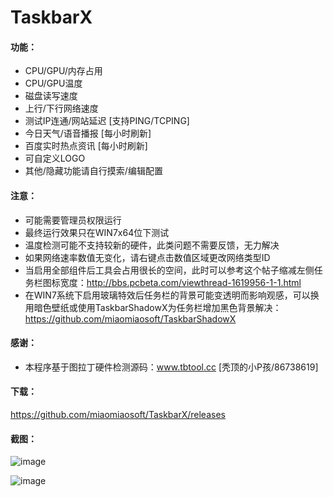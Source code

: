 # TaskbarX

#### 功能：
- CPU/GPU/内存占用
- CPU/GPU温度
- 磁盘读写速度
- 上行/下行网络速度
- 测试IP连通/网站延迟 [支持PING/TCPING]
- 今日天气/语音播报 [每小时刷新]
- 百度实时热点资讯 [每小时刷新]
- 可自定义LOGO
- 其他/隐藏功能请自行摸索/编辑配置

#### 注意：
- 可能需要管理员权限运行
- 最终运行效果只在WIN7x64位下测试
- 温度检测可能不支持较新的硬件，此类问题不需要反馈，无力解决
- 如果网络速率数值无变化，请右键点击数值区域更改网络类型ID
- 当启用全部组件后工具会占用很长的空间，此时可以参考这个帖子缩减左侧任务栏图标宽度：http://bbs.pcbeta.com/viewthread-1619956-1-1.html
- 在WIN7系统下启用玻璃特效后任务栏的背景可能变透明而影响观感，可以换用暗色壁纸或使用TaskbarShadowX为任务栏增加黑色背景解决：https://github.com/miaomiaosoft/TaskbarShadowX

#### 感谢：
- 本程序基于图拉丁硬件检测源码：www.tbtool.cc [秃顶的小P孩/86738619]

#### 下载：
https://github.com/miaomiaosoft/TaskbarX/releases

#### 截图：
![image](https://raw.githubusercontent.com/miaomiaosoft/TaskbarX/master/images/2020-02-29_204505.jpg)

![image](https://raw.githubusercontent.com/miaomiaosoft/TaskbarX/master/images/2020-02-29_210043.jpg)
